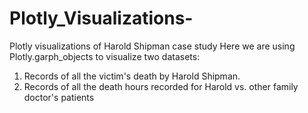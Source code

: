 # Plotly_Visualizations-
Plotly visualizations of Harold Shipman case study
Here we are using Plotly.garph_objects to visualize two datasets:
1) Records of all the victim's death by Harold Shipman.
2) Records of all the death hours recorded for Harold vs. other family doctor's patients
